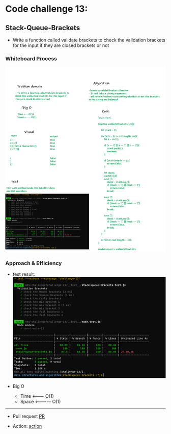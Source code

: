 # Code challenge 13:

## Stack-Queue-Brackets
<!-- Description of the challenge -->
- Write a function called validate brackets to check the validation brackets for the input if they are closed brackets or not  

### Whiteboard Process
<!-- Embedded whiteboard image -->

![image](/images/balance-brackets.png)

### Approach & Efficiency
<!-- What approach did you take? Discuss Why. What is the Big O space/time for this approach? -->
- test result:
![image](/images/balance-test.PNG)

- Big O 
   - Time <--- O(1)
   - Space <----- O(1)

---------------------------

- Pull request
[PR](https://github.com/Razan-am/data-structures-and-algorithms/pull/33)

- Action:
[action](https://github.com/Razan-am/data-structures-and-algorithms/actions/runs/1162610427)
